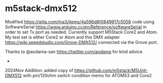 # m5stack-dmx512

Modified https://qiita.com/Ina3/items/4a596d8f0849917c5058 code using SoftwareSerial https://www.arduino.cc/en/Reference/softwareSerial in order to set Tx port as needed. Currently support M5Stack Core2 and Atom. My test set is either Core2 or Atom and this DMX adapter https://wiki.seeedstudio.com/Grove-DMX512/ connected via the Grove port.

Thanks to @aodama-san https://twitter.com/aodama for kind advice.

*

2024Nov Addition:  added copy of https://github.com/m5stack/M5Unit-DMX512 with pin/120ohm switch condition memo for ATOMS3 and Core2
